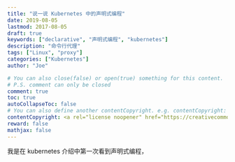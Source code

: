 ```yaml
---
title: "说一说 Kubernetes 中的声明式编程"
date: 2019-08-05
lastmod: 2017-08-05
draft: true
keywords: ["declarative", "声明式编程", "kubernetes"]
description: "命令行代理"
tags: ["Linux", "proxy"]
categories: ["Kubernetes"]
author: "Joe"

# You can also close(false) or open(true) something for this content.
# P.S. comment can only be closed
comment: true
toc: true
autoCollapseToc: false
# You can also define another contentCopyright. e.g. contentCopyright: "This is another copyright."
contentCopyright: <a rel="license noopener" href="https://creativecommons.org/licenses/by-nc-nd/4.0/deed.zh" target="_blank">CC BY-NC-ND 4.0</a>
reward: false
mathjax: false
---
```








我是在 kubernetes 介绍中第一次看到声明式编程，